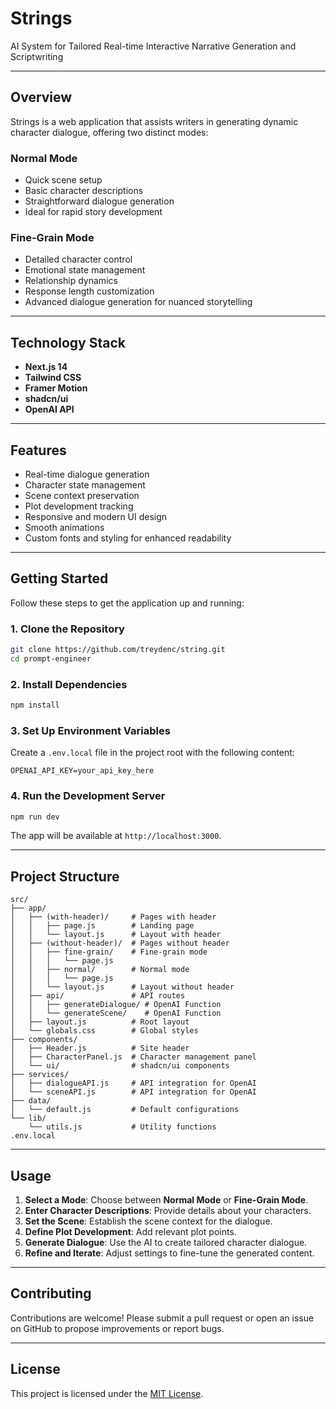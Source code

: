 
# **Strings**

AI System for Tailored Real-time Interactive Narrative Generation and Scriptwriting

---

## **Overview**

Strings is a web application that assists writers in generating dynamic character dialogue, offering two distinct modes:

### **Normal Mode**
- Quick scene setup
- Basic character descriptions
- Straightforward dialogue generation
- Ideal for rapid story development

### **Fine-Grain Mode**
- Detailed character control
- Emotional state management
- Relationship dynamics
- Response length customization
- Advanced dialogue generation for nuanced storytelling

---

## **Technology Stack**
- **Next.js 14**
- **Tailwind CSS**
- **Framer Motion**
- **shadcn/ui**
- **OpenAI API**

---

## **Features**
- Real-time dialogue generation
- Character state management
- Scene context preservation
- Plot development tracking
- Responsive and modern UI design
- Smooth animations
- Custom fonts and styling for enhanced readability

---

## **Getting Started**

Follow these steps to get the application up and running:

### **1. Clone the Repository**
```bash
git clone https://github.com/treydenc/string.git
cd prompt-engineer
```

### **2. Install Dependencies**
```bash
npm install
```

### **3. Set Up Environment Variables**
Create a `.env.local` file in the project root with the following content:
```env
OPENAI_API_KEY=your_api_key_here
```

### **4. Run the Development Server**
```bash
npm run dev
```

The app will be available at `http://localhost:3000`.

---

## **Project Structure**
```plaintext
src/
├── app/
│   ├── (with-header)/     # Pages with header
│   │   ├── page.js        # Landing page
│   │   └── layout.js      # Layout with header
│   ├── (without-header)/  # Pages without header
│   │   ├── fine-grain/    # Fine-grain mode
│   │   │   └── page.js
│   │   ├── normal/        # Normal mode
│   │   │   └── page.js
│   │   └── layout.js      # Layout without header
│   ├── api/               # API routes
│   │   ├── generateDialogue/ # OpenAI Function
│   │   └── generateScene/    # OpenAI Function
│   ├── layout.js          # Root layout
│   └── globals.css        # Global styles
├── components/
│   ├── Header.js          # Site header
│   ├── CharacterPanel.js  # Character management panel
│   └── ui/                # shadcn/ui components
├── services/
│   ├── dialogueAPI.js     # API integration for OpenAI
│   └── sceneAPI.js        # API integration for OpenAI
├── data/
│   └── default.js         # Default configurations
└── lib/
    └── utils.js           # Utility functions
.env.local
```
---

## **Usage**

1. **Select a Mode**: Choose between **Normal Mode** or **Fine-Grain Mode**.
2. **Enter Character Descriptions**: Provide details about your characters.
3. **Set the Scene**: Establish the scene context for the dialogue.
4. **Define Plot Development**: Add relevant plot points.
5. **Generate Dialogue**: Use the AI to create tailored character dialogue.
6. **Refine and Iterate**: Adjust settings to fine-tune the generated content.

---

## **Contributing**
Contributions are welcome! Please submit a pull request or open an issue on GitHub to propose improvements or report bugs.

---

## **License**
This project is licensed under the [MIT License](LICENSE).
